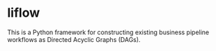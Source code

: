 # liflow
This is a Python framework for constructing existing business pipeline workflows as Directed Acyclic Graphs (DAGs).

